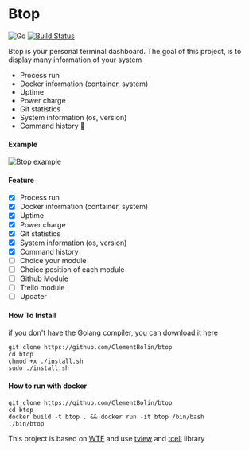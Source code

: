 # Btop
![Go](https://github.com/ClementBolin/btop/workflows/Go/badge.svg)
[![Build Status](https://travis-ci.org/ClementBolin/btop.svg?branch=master)](https://travis-ci.org/ClementBolin/btop)

Btop is your personal terminal dashboard.
The goal of this project, is to display many information of your system
* Process run
* Docker information (container, system)
* Uptime
* Power charge
* Git statistics
* System information (os, version)
* Command history 🚀


#### Example

![Btop example](./assets/btop.gif)


#### Feature

- [x] Process run
- [x] Docker information (container, system)
- [x] Uptime
- [x] Power charge
- [x] Git statistics
- [x] System information (os, version)
- [x] Command history
- [ ] Choice your module
- [ ] Choice position of each module
- [ ] Github Module
- [ ] Trello module
- [ ] Updater

#### How To Install
if you don't have the Golang compiler, you can download it [here](https://golang.org)

    git clone https://github.com/ClementBolin/btop
    cd btop
    chmod +x ./install.sh
    sudo ./install.sh

#### How to run with docker

    git clone https://github.com/ClementBolin/btop
    cd btop
    docker build -t btop . && docker run -it btop /bin/bash
    ./bin/btop

This project is based on [WTF](https://github.com/wtfutil/wtf) and use [tview](https://github.com/rivo/tview) and [tcell](https://github.com/gdamore/tcell) library

